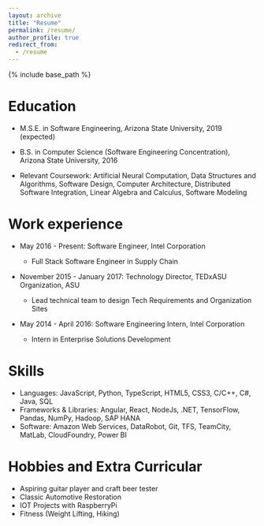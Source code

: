 ```yaml
---
layout: archive
title: "Resume"
permalink: /resume/
author_profile: true
redirect_from:
  - /resume
---
```


{% include base_path %}



Education
======
* M.S.E. in Software Engineering, Arizona State University, 2019 (expected)

* B.S. in Computer Science (Software Engineering Concentration), Arizona State University, 2016

* Relevant Coursework: Artificial Neural Computation, Data Structures and Algorithms, Software Design, Computer Architecture, Distributed Software Integration, Linear Algebra and Calculus, Software Modeling

Work experience
======
* May 2016 - Present: Software Engineer, Intel Corporation
  * Full Stack Software Engineer in Supply Chain

* November 2015 - January 2017: Technology Director, TEDxASU Organization, ASU
  * Lead technical team to design Tech Requirements and Organization Sites

* May 2014 - April 2016: Software Engineering Intern, Intel Corporation
  * Intern in Enterprise Solutions Development

  
Skills
======
* Languages: JavaScript, Python, TypeScript, HTML5, CSS3, C/C++, C#, Java, SQL
* Frameworks & Libraries: Angular, React, NodeJs, .NET, TensorFlow, Pandas, NumPy, Hadoop, SAP HANA
* Software: Amazon Web Services, DataRobot, Git, TFS, TeamCity, MatLab, CloudFoundry, Power BI
  
Hobbies and Extra Curricular
======
* Aspiring guitar player and craft beer tester
* Classic Automotive Restoration
* IOT Projects with RaspberryPi
* Fitness (Weight Lifting, Hiking)
